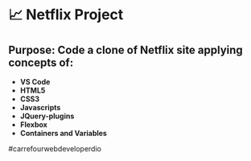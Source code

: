 #  :chart_with_upwards_trend: Netflix Project
>
## Purpose: Code a clone of Netflix site applying concepts of:  
>  
- **VS Code**  
- **HTML5**  
- **CSS3**  
- **Javascripts**  
- **JQuery-plugins**  
- **Flexbox**  
- **Containers and Variables**   

#carrefourwebdeveloperdio  

